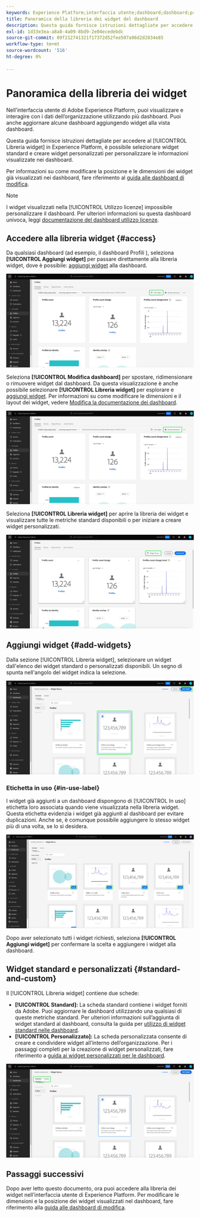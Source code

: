 ```yaml
---
keywords: Experience Platform;interfaccia utente;dashboard;dashboard;profili;segmenti;destinazioni;utilizzo licenze;user interface;UI;dashboards;dashboard;profiles;segments;destinations
title: Panoramica della libreria dei widget del dashboard
description: Questa guida fornisce istruzioni dettagliate per accedere alla libreria dei widget in Adobe Experience Platform.
exl-id: 1d33e3ea-a8a8-4a09-8bd9-2e04ecedebdc
source-git-commit: 09f212741321f17372d52fee507a96d2d2834e85
workflow-type: tm+mt
source-wordcount: '516'
ht-degree: 0%

---
```


# Panoramica della libreria dei widget

Nell’interfaccia utente di Adobe Experience Platform, puoi visualizzare e interagire con i dati dell’organizzazione utilizzando più dashboard. Puoi anche aggiornare alcune dashboard aggiungendo widget alla vista dashboard.

Questa guida fornisce istruzioni dettagliate per accedere al [!UICONTROL Libreria widget] in Experience Platform, è possibile selezionare widget standard e creare widget personalizzati per personalizzare le informazioni visualizzate nei dashboard.

Per informazioni su come modificare la posizione e le dimensioni dei widget già visualizzati nei dashboard, fare riferimento al [guida alle dashboard di modifica](modify.md).

>[!NOTE]
>
>I widget visualizzati nella [!UICONTROL Utilizzo licenze] impossibile personalizzare il dashboard. Per ulteriori informazioni su questa dashboard univoca, leggi [documentazione del dashboard utilizzo licenze](../guides/license-usage.md).

## Accedere alla libreria widget {#access}

Da qualsiasi dashboard (ad esempio, il dashboard Profili ), seleziona **[!UICONTROL Aggiungi widget]** per passare direttamente alla libreria widget, dove è possibile: [aggiungi widget](#add-widgets) alla dashboard.

![La scheda Panoramica della dashboard Profili con il pulsante Aggiungi widget evidenziato.](../images/customization/profiles-overview-add-widget.png)

Seleziona **[!UICONTROL Modifica dashboard]** per spostare, ridimensionare o rimuovere widget dal dashboard. Da questa visualizzazione è anche possibile selezionare **[!UICONTROL Libreria widget]** per esplorare e [aggiungi widget](#add-widgets). Per informazioni su come modificare le dimensioni e il layout dei widget, vedere [Modifica la documentazione dei dashboard](./modify.md).

![Panoramica del dashboard Profili con il dashboard Modifica evidenziato.](../images/customization/modify-dashboard.png)

Seleziona **[!UICONTROL Libreria widget]** per aprire la libreria dei widget e visualizzare tutte le metriche standard disponibili o per iniziare a creare widget personalizzati.

![La vista del dashboard di modifica con la libreria Widget evidenziata.](../images/customization/widget-library-button.png)

## Aggiungi widget {#add-widgets}

Dalla sezione [!UICONTROL Libreria widget], selezionare un widget dall&#39;elenco dei widget standard o personalizzati disponibili. Un segno di spunta nell&#39;angolo del widget indica la selezione.

![Libreria widget con widget selezionato e segno di spunta evidenziato.](../images/customization/confirm-selected-widget-to-add.png)

### Etichetta in uso {#in-use-label}

I widget già aggiunti a un dashboard dispongono di [!UICONTROL In uso] etichetta loro associata quando viene visualizzata nella libreria widget. Questa etichetta evidenzia i widget già aggiunti al dashboard per evitare duplicazioni. Anche se, è comunque possibile aggiungere lo stesso widget più di una volta, se lo si desidera.

![Libreria widget con l’etichetta in uso evidenziata.](../images/customization/in-use-label.png)

Dopo aver selezionato tutti i widget richiesti, seleziona **[!UICONTROL Aggiungi widget]** per confermare la scelta e aggiungere i widget alla dashboard.

## Widget standard e personalizzati {#standard-and-custom}

Il [!UICONTROL Libreria widget] contiene due schede:

* **[!UICONTROL Standard]:** La scheda standard contiene i widget forniti da Adobe. Puoi aggiornare le dashboard utilizzando una qualsiasi di queste metriche standard. Per ulteriori informazioni sull’aggiunta di widget standard al dashboard, consulta la guida per [utilizzo di widget standard nelle dashboard](standard-widgets.md).
* **[!UICONTROL Personalizzato]:** La scheda personalizzata consente di creare e condividere widget all’interno dell’organizzazione. Per i passaggi completi per la creazione di widget personalizzati, fare riferimento a [guida ai widget personalizzati per le dashboard](custom-widgets.md).

![La libreria dei widget con le schede standard e personalizzate evidenziate.](../images/customization/widget-library.png)

## Passaggi successivi

Dopo aver letto questo documento, ora puoi accedere alla libreria dei widget nell’interfaccia utente di Experience Platform. Per modificare le dimensioni e la posizione dei widget visualizzati nel dashboard, fare riferimento alla [guida alle dashboard di modifica](modify.md).
